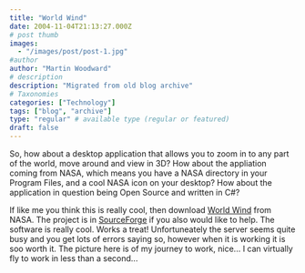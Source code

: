 ```yaml
---
title: "World Wind"
date: 2004-11-04T21:13:27.000Z
# post thumb
images:
  - "/images/post/post-1.jpg"
#author
author: "Martin Woodward"
# description
description: "Migrated from old blog archive"
# Taxonomies
categories: ["Technology"]
tags: ["blog", "archive"]
type: "regular" # available type (regular or featured)
draft: false
---
```


[](http://www.woodwardweb.com/moblog/world_wind.html)So, how about a desktop application that allows you to zoom in to any part of the world, move around and view in 3D?  How about the appliation coming from NASA, which means you have a NASA directory in your Program Files, and a cool NASA icon on your desktop?  How about the application in question being Open Source and written in C#?

If like me you think this is really cool, then download [World Wind](http://learn.arc.nasa.gov/worldwind/) from NASA.  The project is in [SourceForge](http://sourceforge.net/projects/nasa-exp/) if you also would like to help.  The software is really cool.  Works a treat!  Unfortuneately the server seems quite busy and you get lots of errors saying so, however when it is working it is soo worth it.  The picture here is of my journey to work, nice...  I can virtually fly to work in less than a second...